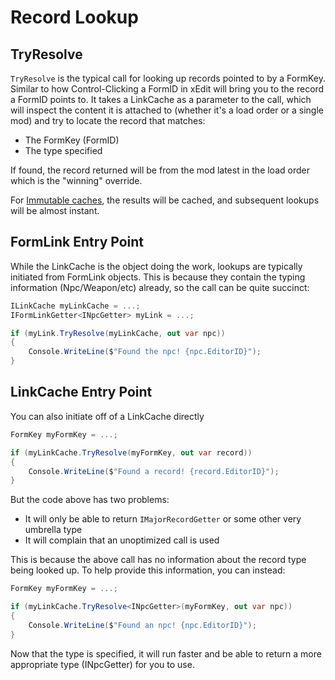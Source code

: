 # Record Lookup
## TryResolve
`TryResolve` is the typical call for looking up records pointed to by a FormKey.  Similar to how Control-Clicking a FormID in xEdit will bring you to the record a FormID points to.  It takes a LinkCache as a parameter to the call, which will inspect the content it is attached to (whether it's a load order or a single mod) and try to locate the record that matches:

- The FormKey (FormID)
- The type specified

If found, the record returned will be from the mod latest in the load order which is the "winning" override.

For [Immutable caches](index.md#immutable-link-caches), the results will be cached, and subsequent lookups will be almost instant.

## FormLink Entry Point
While the LinkCache is the object doing the work, lookups are typically initiated from FormLink objects.  This is because they contain the typing information (Npc/Weapon/etc) already, so the call can be quite succinct:
```cs
ILinkCache myLinkCache = ...;
IFormLinkGetter<INpcGetter> myLink = ...;

if (myLink.TryResolve(myLinkCache, out var npc))
{
    Console.WriteLine($"Found the npc! {npc.EditorID}");
}
```

## LinkCache Entry Point
You can also initiate off of a LinkCache directly
```cs
FormKey myFormKey = ...;

if (myLinkCache.TryResolve(myFormKey, out var record))
{
    Console.WriteLine($"Found a record! {record.EditorID}");
}
```

But the code above has two problems:

- It will only be able to return `IMajorRecordGetter` or some other very umbrella type
- It will complain that an unoptimized call is used

This is because the above call has no information about the record type being looked up.  To help provide this information, you can instead:
```cs
FormKey myFormKey = ...;

if (myLinkCache.TryResolve<INpcGetter>(myFormKey, out var npc))
{
    Console.WriteLine($"Found an npc! {npc.EditorID}");
}
```

Now that the type is specified, it will run faster and be able to return a more appropriate type (INpcGetter) for you to use.